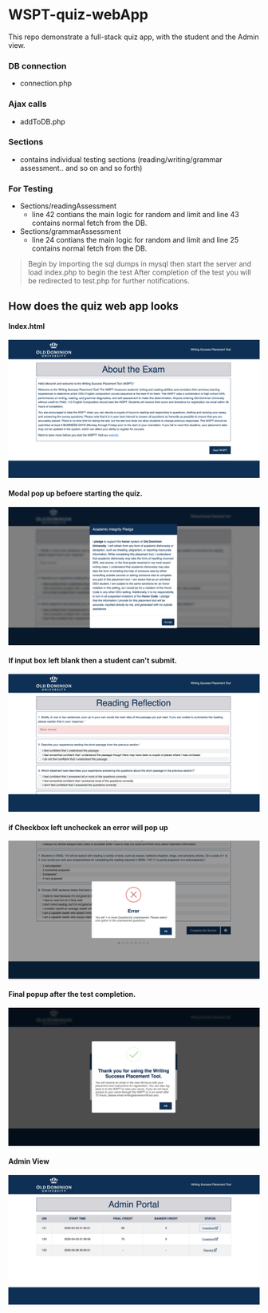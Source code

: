 # WSPT-quiz-webApp
This repo demonstrate a full-stack quiz app, with the student and the Admin view.

### DB connection 
-  connection.php

### Ajax calls 
- addToDB.php

### Sections 
- contains individual testing sections (reading/writing/grammar assessment.. and so on and so forth)  
 
### For Testing
- Sections/readingAssessment 
  - line 42 contians the main logic for random and limit and  line 43 contains normal fetch from the DB.
- Sections/grammarAssessment 
  - line 24 contians the main logic for random and limit and line 25 contains normal fetch from the DB.

> Begin by importing the sql dumps in mysql 
> then start the server and load index.php to begin the test
> After completion of the test you will be redirected to test.php for further notifications.

## How does the quiz web app looks 
#### Index.html
![alt text](assests/user1.png "userview1screenshot")
#### Modal pop up befoere starting the quiz.
![alt text](assests/user2.png "userview2screenshot")
#### If input box left blank then a student can't submit.
![alt text](assests/user3.png "userview3screenshot")
#### if Checkbox left uncheckek an error will pop up
![alt text](assests/user4.png "userview4screenshot")
#### Final popup after the test completion.
![alt text](assests/user5.png "userview5screenshot")
#### Admin View 
![alt text](assests/admin1.png "adminview1screenshot")








